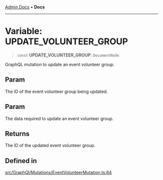 [Admin Docs](/) • **Docs**

***

# Variable: UPDATE\_VOLUNTEER\_GROUP

> `const` **UPDATE\_VOLUNTEER\_GROUP**: `DocumentNode`

GraphQL mutation to update an event volunteer group.

## Param

The ID of the event volunteer group being updated.

## Param

The data required to update an event volunteer group.

## Returns

The ID of the updated event volunteer group.

## Defined in

[src/GraphQl/Mutations/EventVolunteerMutation.ts:64](https://github.com/PalisadoesFoundation/talawa-admin/blob/main/src/GraphQl/Mutations/EventVolunteerMutation.ts#L64)
